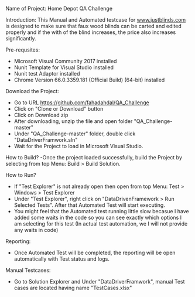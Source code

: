 Name of Project: Home Depot QA Challenge

Introduction:
This Manual and Automated testcase for www.justblinds.com is designed to make sure that faux wood blinds can be carted and edited properly and if the with of the blind increases, the price also increases significantly.

Pre-requsites:
- Microsoft Visual Community 2017 installed
- Nunit Template for Visual Studio installed
- Nunit test Adaptor installed
- Chrome Version 66.0.3359.181 (Official Build) (64-bit) installed

Download the Project:
- Go to URL https://github.com/fahadahdal/QA_Challenge
- Click on "Clone or Download" button
- Click on Download zip
- After downloading, unzip the file and open folder "QA_Challenge-master"
- Under "QA_Challenge-master" folder, double click "DataDriverFramwork.sln"
- Wait for the Project to load in Microsoft Visual Studio.

How to Build?
-Once the project loaded successfully, build the Project by selecting from top Menu: Build > Build Solution.

How to Run?
- If "Test Explorer" is not already open then open from top Menu: Test > Windows > Test Explorer
- Under "Test Explorer", right click on "DataDrivenFramework > Run Selected Tests". After that Automated Test will start executing.
- You might feel that the Automated test running little slow becasue I have added some waits in the code so you can see exactly which options I am selecting for this test (In actual test automation, we I will not provide any waits in code)

Reporting:
- Once Automated Test will be completed, the reporting will be open automatically with Test status and logs.

Manual Testcases:
- Go to Solution Explorer and Under "DataDriverFramwork", manual Test cases are located having name "TestCases.xlsx"






